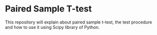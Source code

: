 # Paired Sample T-test
This repository will explain about paired sample t-test, the test procedure and how to use it using Scipy library of Python.
